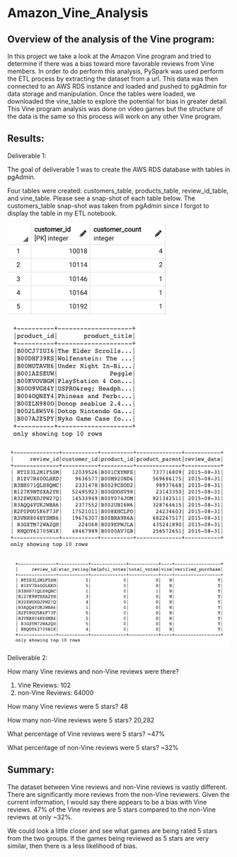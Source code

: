 # Amazon_Vine_Analysis

## Overview of the analysis of the Vine program:

In this project we take a look at the Amazon Vine program and tried to determine if there was a bias toward more favorable reviews from Vine members.  In order to do perform this analysis, PySpark was used perform the ETL process by extracting the dataset from a url.  This data was then connected to an AWS RDS instance and loaded and pushed to pgAdmin for data storage and manipulation.  Once the tables were loaded, we downloaded the vine_table to explore the potential for bias in greater detail.  This Vine program analysis was done on video games but the structure of the data is the same so this process will work on any other Vine program.  

## Results:

Deliverable 1:

The goal of deliverable 1 was to create the AWS RDS database with tables in pgAdmin.  

Four tables were created: customers_table, products_table, review_id_table, and vine_table.  Please see a snap-shot of each table below. The customers_table snap-shot was taken from pgAdmin since I forgot to display the table in my ETL notebook. 

![image](customers_table.png)

![image](products_table.png)

![image](review_id_table.png)

![image](vine_table.png)


Deliverable 2:

How many Vine reviews and non-Vine reviews were there? 
1.	Vine Reviews: 102
2.	non-Vine Reviews: 64000

How many Vine reviews were 5 stars? 48

How many non-Vine reviews were 5 stars? 20,282

What percentage of Vine reviews were 5 stars? ~47%

What percentage of non-Vine reviews were 5 stars? ~32%



## Summary:

The dataset between Vine reviews and non-Vine reviews is vastly different.  There are significantly more reviews from the non-Vine reviewers.  Given the current information, I would say there appears to be a bias with Vine reviews.  47% of the Vine reviews are 5 stars compared to the non-Vine reviews at only ~32%.

We could look a little closer and see what games are being rated 5 stars from the two groups.  If the games being reviewed as 5 stars are very similar, then there is a less likelihood of bias.  
  

